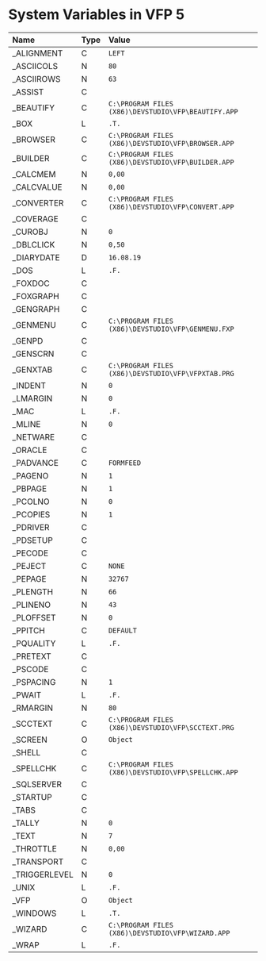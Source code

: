 # System Variables in VFP 5
| Name  | Type | Value |
|:------------- |:------------- |:------------- |
| \_ALIGNMENT | C | `LEFT` |
| \_ASCIICOLS | N | `80` |
| \_ASCIIROWS | N | `63` |
| \_ASSIST | C | ` ` |
| \_BEAUTIFY | C | `C:\PROGRAM FILES (X86)\DEVSTUDIO\VFP\BEAUTIFY.APP` |
| \_BOX | L | `.T.` |
| \_BROWSER | C | `C:\PROGRAM FILES (X86)\DEVSTUDIO\VFP\BROWSER.APP` |
| \_BUILDER | C | `C:\PROGRAM FILES (X86)\DEVSTUDIO\VFP\BUILDER.APP` |
| \_CALCMEM | N | `0,00` |
| \_CALCVALUE | N | `0,00` |
| \_CONVERTER | C | `C:\PROGRAM FILES (X86)\DEVSTUDIO\VFP\CONVERT.APP` |
| \_COVERAGE | C | ` ` |
| \_CUROBJ | N | `0` |
| \_DBLCLICK | N | `0,50` |
| \_DIARYDATE | D | `16.08.19` |
| \_DOS | L | `.F.` |
| \_FOXDOC | C | ` ` |
| \_FOXGRAPH | C | ` ` |
| \_GENGRAPH | C | ` ` |
| \_GENMENU | C | `C:\PROGRAM FILES (X86)\DEVSTUDIO\VFP\GENMENU.FXP` |
| \_GENPD | C | ` ` |
| \_GENSCRN | C | ` ` |
| \_GENXTAB | C | `C:\PROGRAM FILES (X86)\DEVSTUDIO\VFP\VFPXTAB.PRG` |
| \_INDENT | N | `0` |
| \_LMARGIN | N | `0` |
| \_MAC | L | `.F.` |
| \_MLINE | N | `0` |
| \_NETWARE | C | ` ` |
| \_ORACLE | C | ` ` |
| \_PADVANCE | C | `FORMFEED` |
| \_PAGENO | N | `1` |
| \_PBPAGE | N | `1` |
| \_PCOLNO | N | `0` |
| \_PCOPIES | N | `1` |
| \_PDRIVER | C | ` ` |
| \_PDSETUP | C | ` ` |
| \_PECODE | C | ` ` |
| \_PEJECT | C | `NONE` |
| \_PEPAGE | N | `32767` |
| \_PLENGTH | N | `66` |
| \_PLINENO | N | `43` |
| \_PLOFFSET | N | `0` |
| \_PPITCH | C | `DEFAULT` |
| \_PQUALITY | L | `.F.` |
| \_PRETEXT | C | ` ` |
| \_PSCODE | C | ` ` |
| \_PSPACING | N | `1` |
| \_PWAIT | L | `.F.` |
| \_RMARGIN | N | `80` |
| \_SCCTEXT | C | `C:\PROGRAM FILES (X86)\DEVSTUDIO\VFP\SCCTEXT.PRG` |
| \_SCREEN | O | `Object` |
| \_SHELL | C | ` ` |
| \_SPELLCHK | C | `C:\PROGRAM FILES (X86)\DEVSTUDIO\VFP\SPELLCHK.APP` |
| \_SQLSERVER | C | ` ` |
| \_STARTUP | C | ` ` |
| \_TABS | C | ` ` |
| \_TALLY | N | `0` |
| \_TEXT | N | `7` |
| \_THROTTLE | N | `0,00` |
| \_TRANSPORT | C | ` ` |
| \_TRIGGERLEVEL | N | `0` |
| \_UNIX | L | `.F.` |
| \_VFP | O | `Object` |
| \_WINDOWS | L | `.T.` |
| \_WIZARD | C | `C:\PROGRAM FILES (X86)\DEVSTUDIO\VFP\WIZARD.APP` |
| \_WRAP | L | `.F.` |